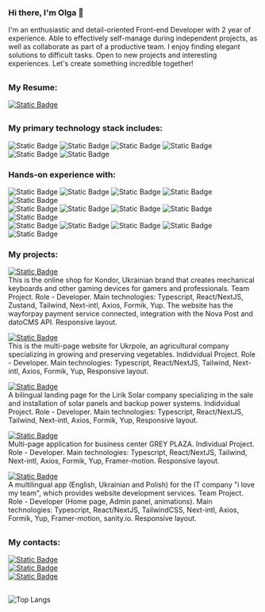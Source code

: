 ### Hi there, I'm Olga 👋

I'm an enthusiastic and detail-oriented Front-end Developer with 2 year of experience. Able to effectively self-manage during independent projects, as well as collaborate as part of a productive team. I enjoy finding elegant solutions to difficult tasks. Open to new projects and interesting experiences. Let's create something incredible together!
## 
### My Resume:

<a href="https://drive.google.com/file/d/1zt83AfZEbRRdhM9_-00jqm4TU2oDDUUE/view?usp=sharing" target="_blank">![Static Badge](https://img.shields.io/badge/View%20CV-%2361DAFB?style=for-the-badge&logo=read.cv)
</a>

##
### My primary technology stack includes:
![Static Badge](https://img.shields.io/badge/HTML%20-%20%23E34F26?style=flat&logoColor=white)
![Static Badge](https://img.shields.io/badge/CSS%20-%20%231572B6?style=flat&logoColor=white)
![Static Badge](https://img.shields.io/badge/React%20-%20black?style=flat&logo=react)
![Static Badge](https://img.shields.io/badge/Next.js%20-%20black?style=flat&logo=nextdotjs&logoColor=white)
![Static Badge](https://img.shields.io/badge/JavaScrypt%20-%20%23FFD600?style=flat&logo=javascript&logoColor=black)
![Static Badge](https://img.shields.io/badge/TypeScrypt%20-%20%232AA4F4?style=flat&logo=typescript&logoColor=black)

### Hands-on experience with:
![Static Badge](https://img.shields.io/badge/SASS-%2343B02A?logo=sass&logoColor=%23CC6699)
![Static Badge](https://img.shields.io/badge/Styled%20Components%20-%20%23DB7093?style=flat&logo=styledcomponents&logoColor=white)
![Static Badge](https://img.shields.io/badge/Tailwind%20-%20%2306B6D4?style=flat&logo=tailwindcss&logoColor=white)
![Static Badge](https://img.shields.io/badge/Redux-violet?logo=Redux&logoColor=%2361DAFB)
![Static Badge](https://img.shields.io/badge/Zustand-violet?logoColor=%2361DAFB)
<br/>
![Static Badge](https://img.shields.io/badge/React%20Native-black?logo=react&logoColor=%2361DAFB&color=black)
![Static Badge](https://img.shields.io/badge/Expo-red?logo=expo&logoColor=%23000020)
![Static Badge](https://img.shields.io/badge/Node.js%20-%20%23339933?style=flat&logo=nodedotjs&logoColor=white)
![Static Badge](https://img.shields.io/badge/MongoDB%20-%20%2347A248?style=flat&logo=mongodb&logoColor=white)
![Static Badge](https://img.shields.io/badge/sanity.io-yellow?logoColor=%235A29E4)
<br/>
![Static Badge](https://img.shields.io/badge/i18next-%23E4405F?logo=i18next&logoColor=%2326A69A)
![Static Badge](https://img.shields.io/badge/TanStack%20Query-logoColor=%23CC6699)
![Static Badge](https://img.shields.io/badge/Axios-yellow?logo=axios&logoColor=%235A29E4)
![Static Badge](https://img.shields.io/badge/Zod-%233E67B1?logo=zod&logoColor=%235A29E4&labelColor=%233E67B1)
![Static Badge](https://img.shields.io/badge/Yup-%233E67B1)

### My projects:
<a href="https://kondordevice.com/" target="_blank">![Static Badge](https://img.shields.io/badge/Kondor%20device-%23FFD600?style=for-the-badge)
</a>
<br/>
This is the online shop for Kondor, Ukrainian brand that creates mechanical keyboards and other gaming devices for gamers and professionals. Team Project. Role - Developer. Main technologies: Typescript, React/NextJS, Zustand, Tailwind, Next-intl, Axios, Formik, Yup. The website has the wayforpay payment service connected, integration with the Nova Post and datoCMS API. Responsive layout.

<a href="https://ukrpole.com.ua/" target="_blank">![Static Badge](https://img.shields.io/badge/Ukrpole-%23CC6699?style=for-the-badge)
</a>
<br/>
This is the multi-page website for Ukrpole, an agricultural company specializing in growing and preserving vegetables. Indidvidual Project. Role - Developer. Main technologies: Typescript, React/NextJS, Tailwind, Next-intl, Axios, Formik, Yup, Responsive layout.

<a href="https://liriksolar.com.ua/" target="_blank">![Static Badge](https://img.shields.io/badge/Lirik%20Solar-%2361DAFB?style=for-the-badge)
</a>
<br/>
A bilingual landing page for the Lirik Solar company specializing in the sale and installation of solar panels and backup power systems. Indidvidual Project. Role - Developer. Main technologies: Typescript, React/NextJS, Tailwind, Next-intl, Axios, Formik, Yup, Responsive layout.

<a href="https://greyplaza.com.ua/" target="_blank">![Static Badge](https://img.shields.io/badge/GREY%20PLAZA-%23569A31?style=for-the-badge)
</a>
<br/>
Multi-page application for business center GREY PLAZA. Individual Project. Role - Developer. Main technologies: Typescript, React/NextJS, Tailwind, Next-intl, Axios, Formik, Yup, Framer-motion. Responsive layout.

<a href="https://www.ilovemyteam.online" target="_blank">![Static Badge](https://img.shields.io/badge/I%20love%20my%20team-%235A29E4?style=for-the-badge)
</a>
<br/>
A multilingual app (English, Ukrainian and Polish) for the IT company "i love my team", which provides website development services. Team Project. Role - Developer (Home page, Admin panel, animations). Main technologies: Typescript, React/NextJS, TailwindCSS, Next-intl, Axios, Formik, Yup, Framer-motion, sanity.io. Responsive layout.

##
### My contacts:

<a href="https://www.linkedin.com/in/olgamykhailova/" target="_blank">![Static Badge](https://img.shields.io/badge/LinkedIn-%20%230A66C2?style=flat&logo=linkedin&logoColor=white)</a>
<br/>
<a href="https://t.me/Olya_Kaktusya" target="_blank">![Static Badge](https://img.shields.io/badge/Telegram-blue?logo=telegram)</a>
<br/>
<a href="mailto:olyakaktusya@gmail.com">![Static Badge](https://img.shields.io/badge/Email%20-%20%23EA4335?style=flat&logo=gmail&logoColor=white)</a>


##

![Top Langs](https://github-readme-stats.vercel.app/api/top-langs/?username=OlgaMykhailova&layout=compact)

